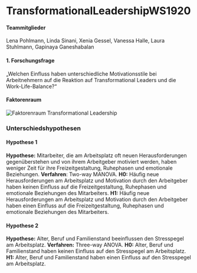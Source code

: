 # TransformationalLeadershipWS1920

#### Teammitglieder

Lena Pohlmann, Linda Sinani, Xenia Gessel, Vanessa Halle, Laura Stuhlmann, Gapinaya Ganeshabalan

#### 1. Forschungsfrage

„Welchen Einfluss haben unterschiedliche Motivationsstile bei Arbeitnehmern auf die Reaktion auf Transformational Leaders und die Work-Life-Balance?“

#### Faktorenraum 

![Faktorenraum Transformational Leadership](https://github.com/Gapinaya/TransformationalLeadershipWS1920/blob/master/Images/Faktorenraum%20Transformational%20Leadership.jpg)

### Unterschiedshypothesen

#### Hypothese 1

**Hypothese:** Mitarbeiter, die am Arbeitsplatz oft neuen Herausforderungen gegenüberstehen und von ihrem Arbeitgeber motiviert werden, haben weniger Zeit für ihre Freizeitgestaltung, Ruhephasen und emotionale Beziehungen. **Verfahren**: Two-way MANOVA. **H0:** Häufig neue Herausforderungen am Arbeitsplatz und Motivation durch den Arbeitgeber haben keinen Einfluss auf die Freizeitgestaltung, Ruhephasen und emotionale Beziehungen des Mitarbeiters. **H1:** Häufig neue Herausforderungen am Arbeitsplatz und Motivation durch den Arbeitgeber haben einen Einfluss auf die Freizeitgestaltung, Ruhephasen und emotionale Beziehungen des Mitarbeiters.  

#### Hypothese 2

**Hypothese:** Alter, Beruf und Familienstand beeinflussen den Stresspegel am Arbeitsplatz. **Verfahren:** Three-way ANOVA. **H0:** Alter, Beruf und Familienstand haben keinen Einfluss auf den Stresspegel am Arbeitsplatz. **H1:** Alter, Beruf und Familienstand haben einen Einfluss auf den Stresspegel am Arbeitsplatz.
